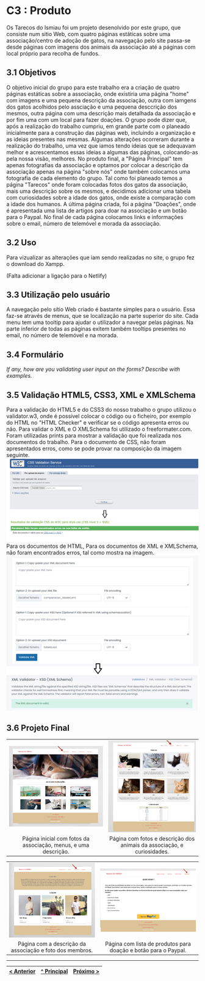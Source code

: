 # C3 : Produto

Os Tarecos do Ismiau foi um projeto desenolvido por este grupo, que consiste num sitio Web, com quatro páginas estáticas sobre uma associação/centro de adoção de gatos, na navegação pelo site passa-se desde páginas com imagens dos animais da associação até a páginas com local próprio para recolha de fundos.

## 3.1 Objetivos
O objetivo inicial do grupo para este trabalho era a criação de quatro páginas estáticas sobre a associação, onde existiria uma página "home" com imagens e uma pequena descrição da associação, outra com iamgens dos gatos acolhidos pelo assciação e uma pequena desccrição dos mesmos, outra página com uma descrição mais detalhada da associação e por fim uma com um local para fazer doações.
O grupo pode dizer que, após a realização do trabalho cumpriu, em grande parte com o planeado inicialmente para a construção das páginas web, incluindo a organização e as ideias presentes nas mesmas. Algumas alterações ocorreram durante a realização do trabalho, uma vez que iamos tendo ideias que se adequavam melhor e acrescentamos essas ideias a algumas das páginas, colocando-as pela nossa visão, melhores. 
No produto final, a "Página Principal" tem apenas fotografias da associação e optamos por colocar a descrição da associação apenas na página "sobre nós" onde também colocamos uma fotografia de cada elemento do grupo. Tal como foi planeado temos a página "Tarecos" onde foram colocadas fotos dos gatos da associação, mais uma descrição sobre os mesmos, e decidimos adicionar uma tabela com curiosidades sobre a idade dos gatos, onde existe a comparação com a idade dos humanos. A última página criada, foi a página "Doações", onde é apresentada uma lista de artigos para doar na associação e um botão para o Paypal. No final de cada página colocamos links e informações sobre o email, número de telemóvel e morada da associação.

## 3.2 Uso
Para vizualizar as alterações que iam sendo realizadas no site, o grupo fez o download do Xampp. 

(Falta adicionar a ligação para o Netlify)

## 3.3 Utilização pelo usuário
A navegação pelo sítio Web criado é bastante simples para o usuário. Essa faz-se através de menus, que se localização na parte superior do site. Cada menu tem uma tooltip para ajudar o utilizador a navegar pelas páginas. Na parte inferior de todas as páginas exitem também tooltips presentes no email, no número de telemóvel e na morada.

## 3.4 Formulário

_If any, how are you validating user input on the forms?_
_Describe with examples._

## 3.5 Validação HTML5, CSS3, XML e XMLSchema

Para a validação do HTML5 e do CSS3 do nosso trabalho o grupo utilizou o validator.w3, onde é possível colocar o código ou o ficheiro, por exemplo do HTML no "HTML Checker" e verificar se o código apresenta erros ou não. Para validar o XML e O XMLSchema foi utilizado o freeformater.com. Foram utilizadas prints para mostrar a validação que foi realizada nos documentos do trabalho. 
Para o documento de CSS, não foram apresentados erros, como se pode provar na composição da imagem seguinte. ![Validação CSS](images/css.png)
Para os documentos de HTML, 
Para os documentos de XML e XMLSchema, não foram encontrados erros, tal como mostra na imagem. ![Validação XML e respetivo XMLSchema](images/xml.png)


## 3.6 Projeto Final

| | |
:---: | :---:
![Página Principal](images/pagina1.png)                              | ![Tarecos](images/pagina2.png)
Página inicial com fotos da associação, menus, e uma descrição.      |  Página com fotos e descrição dos animais da associação, e curiosidades.

| | |
:---: | :---:
![Sobre nós](images/pagina3.png)                               | ![Doações](images/pagina4.png)
Página com a descrição da associação e foto dos membros.       | Página com lista de produtos para doação e botão para o Paypal.

---
[< Anterior](c2.md) | [^ Principal](../../../) | [Próximo >](c4.md)
:--- | :---: | ---: 